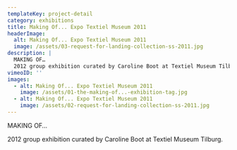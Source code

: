```yaml
---
templateKey: project-detail
category: exhibitions
title: Making Of... Expo Textiel Museum 2011
headerImage:
  alt: Making Of... Expo Textiel Museum 2011
  image: /assets/03-request-for-landing-collection-ss-2011.jpg
description: |
  MAKING OF…
  2012 group exhibition curated by Caroline Boot at Textiel Museum Tilburg.
vimeoID: ''
images:
  - alt: Making Of... Expo Textiel Museum 2011
    image: /assets/01-the-making-of...-exhibition-tag.jpg
  - alt: Making Of... Expo Textiel Museum 2011
    image: /assets/02-request-for-landing-collection-ss-2011.jpg
---
```

MAKING OF…

2012 group exhibition curated by Caroline Boot at Textiel Museum Tilburg.
